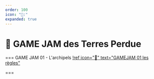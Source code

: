 ```yaml
---
order: 100
icon: "🧭:"
expanded: true
---
```


<style>
h1:before { content: "🧭 " }
</style> 


# GAME JAM des Terres Perdue

=== GAME JAM 01 - L'archipels
[!ref icon=":wave:" text="GAMEJAM 01 les règles"](GAMEJAM01.md)

===

